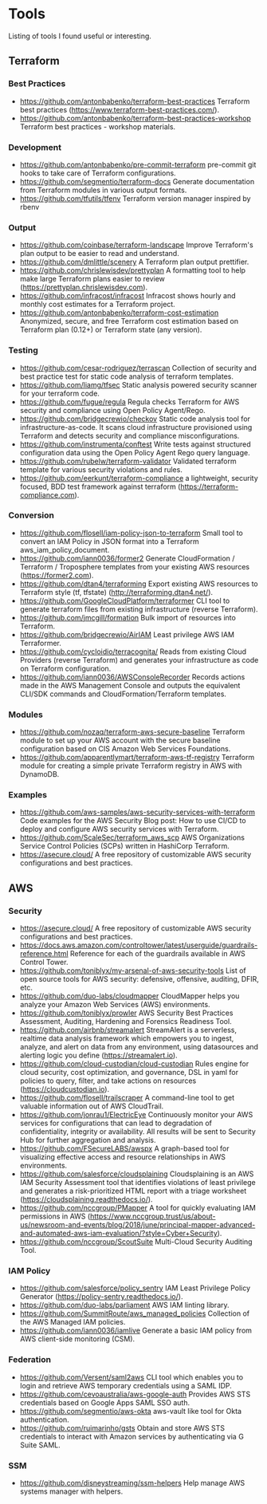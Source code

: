# Tools
Listing of tools I found useful or interesting.

## Terraform

### Best Practices
- https://github.com/antonbabenko/terraform-best-practices Terraform best practices (https://www.terraform-best-practices.com/).
- https://github.com/antonbabenko/terraform-best-practices-workshop Terraform best practices - workshop materials.

### Development
- https://github.com/antonbabenko/pre-commit-terraform pre-commit git hooks to take care of Terraform configurations.
- https://github.com/segmentio/terraform-docs Generate documentation from Terraform modules in various output formats.
- https://github.com/tfutils/tfenv Terraform version manager inspired by rbenv

### Output
- https://github.com/coinbase/terraform-landscape Improve Terraform's plan output to be easier to read and understand.
- https://github.com/dmlittle/scenery A Terraform plan output prettifier.
- https://github.com/chrislewisdev/prettyplan A formatting tool to help make large Terraform plans easier to review (https://prettyplan.chrislewisdev.com).
- https://github.com/infracost/infracost Infracost shows hourly and monthly cost estimates for a Terraform project.
- https://github.com/antonbabenko/terraform-cost-estimation Anonymized, secure, and free Terraform cost estimation based on Terraform plan (0.12+) or Terraform state (any version).

### Testing
- https://github.com/cesar-rodriguez/terrascan Collection of security and best practice test for static code analysis of terraform templates.
- https://github.com/liamg/tfsec Static analysis powered security scanner for your terraform code.
- https://github.com/fugue/regula Regula checks Terraform for AWS security and compliance using Open Policy Agent/Rego.
- https://github.com/bridgecrewio/checkov Static code analysis tool for infrastructure-as-code. It scans cloud infrastructure provisioned using Terraform and detects security and compliance misconfigurations.
- https://github.com/instrumenta/conftest Write tests against structured configuration data using the Open Policy Agent Rego query language.
- https://github.com/rubelw/terraform-validator Validated terraform template for various security violations and rules.
- https://github.com/eerkunt/terraform-compliance a lightweight, security focused, BDD test framework against terraform (https://terraform-compliance.com).

### Conversion
- https://github.com/flosell/iam-policy-json-to-terraform Small tool to convert an IAM Policy in JSON format into a Terraform aws_iam_policy_document.
- https://github.com/iann0036/former2 Generate CloudFormation / Terraform / Troposphere templates from your existing AWS resources (https://former2.com).
- https://github.com/dtan4/terraforming Export existing AWS resources to Terraform style (tf, tfstate) (http://terraforming.dtan4.net/).
- https://github.com/GoogleCloudPlatform/terraformer CLI tool to generate terraform files from existing infrastructure (reverse Terraform).
- https://github.com/jmcgill/formation Bulk import of resources into Terraform.
- https://github.com/bridgecrewio/AirIAM Least privilege AWS IAM Terraformer.
- https://github.com/cycloidio/terracognita/ Reads from existing Cloud Providers (reverse Terraform) and generates your infrastructure as code on Terraform configuration.
- https://github.com/iann0036/AWSConsoleRecorder Records actions made in the AWS Management Console and outputs the equivalent CLI/SDK commands and CloudFormation/Terraform templates.

### Modules
- https://github.com/nozaq/terraform-aws-secure-baseline Terraform module to set up your AWS account with the secure baseline configuration based on CIS Amazon Web Services Foundations.
- https://github.com/apparentlymart/terraform-aws-tf-registry Terraform module for creating a simple private Terraform registry in AWS with DynamoDB.

### Examples
- https://github.com/aws-samples/aws-security-services-with-terraform Code examples for the AWS Security Blog post: How to use CI/CD to deploy and configure AWS security services with Terraform.
- https://github.com/ScaleSec/terraform_aws_scp AWS Organizations Service Control Policies (SCPs) written in HashiCorp Terraform.
- https://asecure.cloud/ A free repository of customizable AWS security configurations and best practices.

## AWS

### Security
- https://asecure.cloud/ A free repository of customizable AWS security configurations and best practices.
- https://docs.aws.amazon.com/controltower/latest/userguide/guardrails-reference.html Reference for each of the guardrails available in AWS Control Tower.
- https://github.com/toniblyx/my-arsenal-of-aws-security-tools List of open source tools for AWS security: defensive, offensive, auditing, DFIR, etc.
- https://github.com/duo-labs/cloudmapper CloudMapper helps you analyze your Amazon Web Services (AWS) environments.
- https://github.com/toniblyx/prowler AWS Security Best Practices Assessment, Auditing, Hardening and Forensics Readiness Tool.
- https://github.com/airbnb/streamalert StreamAlert is a serverless, realtime data analysis framework which empowers you to ingest, analyze, and alert on data from any environment, using datasources and alerting logic you define (https://streamalert.io).
- https://github.com/cloud-custodian/cloud-custodian Rules engine for cloud security, cost optimization, and governance, DSL in yaml for policies to query, filter, and take actions on resources (https://cloudcustodian.io).
- https://github.com/flosell/trailscraper A command-line tool to get valuable information out of AWS CloudTrail.
- https://github.com/jonrau1/ElectricEye Continuously monitor your AWS services for configurations that can lead to degradation of confidentiality, integrity or availability. All results will be sent to Security Hub for further aggregation and analysis.
- https://github.com/FSecureLABS/awspx A graph-based tool for visualizing effective access and resource relationships in AWS environments.
- https://github.com/salesforce/cloudsplaining Cloudsplaining is an AWS IAM Security Assessment tool that identifies violations of least privilege and generates a risk-prioritized HTML report with a triage worksheet (https://cloudsplaining.readthedocs.io/).
- https://github.com/nccgroup/PMapper A tool for quickly evaluating IAM permissions in AWS (https://www.nccgroup.trust/us/about-us/newsroom-and-events/blog/2018/june/principal-mapper-advanced-and-automated-aws-iam-evaluation/?style=Cyber+Security).
- https://github.com/nccgroup/ScoutSuite Multi-Cloud Security Auditing Tool.

### IAM Policy
- https://github.com/salesforce/policy_sentry IAM Least Privilege Policy Generator (https://policy-sentry.readthedocs.io/).
- https://github.com/duo-labs/parliament AWS IAM linting library.
- https://github.com/SummitRoute/aws_managed_policies Collection of the AWS Managed IAM policies.
- https://github.com/iann0036/iamlive Generate a basic IAM policy from AWS client-side monitoring (CSM).

### Federation
- https://github.com/Versent/saml2aws CLI tool which enables you to login and retrieve AWS temporary credentials using a SAML IDP.
- https://github.com/cevoaustralia/aws-google-auth Provides AWS STS credentials based on Google Apps SAML SSO auth.
- https://github.com/segmentio/aws-okta aws-vault like tool for Okta authentication.
- https://github.com/ruimarinho/gsts Obtain and store AWS STS credentials to interact with Amazon services by authenticating via G Suite SAML.

### SSM
- https://github.com/disneystreaming/ssm-helpers Help manage AWS systems manager with helpers.
